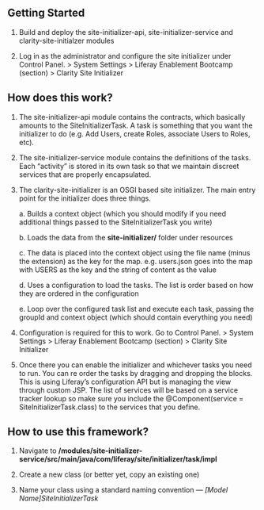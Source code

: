 ## Getting Started

1. Build and deploy the site-initializer-api, site-initializer-service and clarity-site-initialzer modules

2. Log in as the administrator and configure the site initializer under Control Panel. > System Settings > Liferay Enablement Bootcamp (section) > Clarity Site Initializer


## How does this work?

1. The site-initializer-api module contains the contracts, which basically amounts to the SiteInitializerTask. A task is something that you want the initializer to do (e.g. Add Users, create Roles, associate Users to Roles, etc).

2. The site-initializer-service module contains the definitions of the tasks. Each “activity” is stored in its own task so that we maintain discreet services that are properly encapsulated.

3. The clarity-site-initializer is an OSGI based site initializer. The main entry point for the initializer does three things.

   a. Builds a context object (which you should modify if you need additional things passed to the SiteInitializerTask you write)

   b. Loads the data from the **site-initializer/** folder under resources

   c. The data is placed into the context object using the file name (minus the extension) as the key for the map. e.g. users.json goes into the map with USERS as the key and the string of content as the value

   d. Uses a configuration to load the tasks. The list is order based on how they are ordered in the configuration

   e. Loop over the configured task list and execute each task, passing the groupId and context object (which should contain everything you need)

4. Configuration is required for this to work. Go to Control Panel. > System Settings > Liferay Enablement Bootcamp (section) > Clarity Site Initializer

5. Once there you can enable the initializer and whichever tasks you need to run. You can re order the tasks by dragging and dropping the blocks.  This is using Liferay’s configuration API but is managing the view through custom JSP. The list of services will be based on a service tracker lookup so make sure you include the @Component(service = SiteInitializerTask.class) to the services that you define.


## How to use this framework?

1. Navigate to **/modules/site-initializer-service/src/main/java/com/liferay/site/initializer/task/impl**

2. Create a new class (or better yet, copy an existing one)

3. Name your class using a standard naming convention — *[Model Name]SiteInitializerTask*
